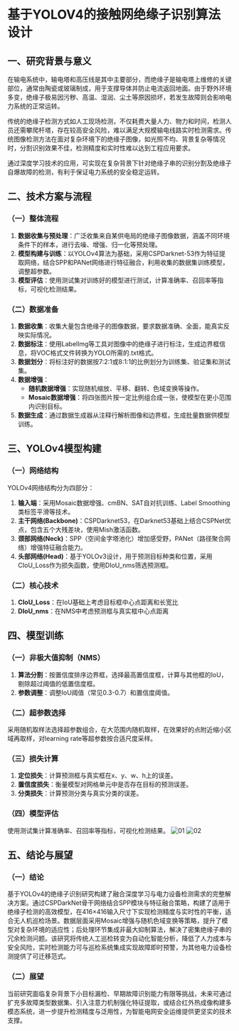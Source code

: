 # 基于YOLOV4的接触网绝缘子识别算法设计

## 一、研究背景与意义
在输电系统中，输电塔和高压线是其中主要部分，而绝缘子是输电塔上维修的关键部位，通常由陶瓷或玻璃制成，用于支撑导体并防止电流返回地面。由于野外环境多变，绝缘子极易因污秽、高温、湿润、尘土等原因损坏，若发生故障则会影响电力系统的正常运转。

传统的绝缘子检测方式如人工现场检测，不仅耗费大量人力、物力和时间，检测人员还需攀爬杆塔，存在较高安全风险，难以满足大规模输电线路实时检测需求。传统图像检测方法在面对复杂环境下的绝缘子图像，如光照不均、背景复杂等情况时，分割识别效果不佳，检测精度和实时性难以达到工程应用要求。

通过深度学习技术的应用，可实现在复杂背景下针对绝缘子串的识别分割及绝缘子自爆故障的检测，有利于保证电力系统的安全稳定运转。

## 二、技术方案与流程
### （一）整体流程
1. **数据收集与预处理**：广泛收集来自某供电局的绝缘子图像数据，涵盖不同环境条件下的样本，进行去噪、增强、归一化等预处理。
2. **模型构建与训练**：以YOLOv4算法为基础，采用CSPDarknet-53作为特征提取网络，结合SPP和PANet网络进行特征融合，利用收集的数据集训练模型，调整超参数。
3. **模型评估**：使用测试集对训练好的模型进行测试，计算准确率、召回率等指标，可视化检测结果。

### （二）数据准备
1. **数据收集**：收集大量包含绝缘子的图像数据，要求数据准确、全面，能真实反映实际情况。
2. **数据标注**：使用LabelImg等工具对图像中的绝缘子进行标注，生成边界框信息，将VOC格式文件转换为YOLO所需的.txt格式。
3. **数据划分**：将标注好的数据按7:2:1或8:1:1的比例划分为训练集、验证集和测试集。
4. **数据增强**：
    - **随机数据增强**：实现随机缩放、平移、翻转、色域变换等操作。
    - **Mosaic数据增强**：将四张图片按一定比例组合成一张，使模型在更小范围内识别目标。
5. **数据生成**：通过数据生成器从注释行解析图像和边界框，生成批量数据供模型训练。

## 三、YOLOv4模型构建
### （一）网络结构
YOLOv4网络结构分为四部分：
1. **输入端**：采用Mosaic数据增强、cmBN、SAT自对抗训练、Label Smoothing类标签平滑等技术。
2. **主干网络(Backbone)**：CSPDarknet53，在Darknet53基础上结合CSPNet优点，包含五个大残差块，使用Mish激活函数。
3. **颈部网络(Neck)**：SPP（空间金字塔池化）增加感受野，PANet（路径聚合网络）增强特征融合能力。
4. **头部网络(Head)**：基于YOLOv3设计，用于预测目标种类和位置，采用CIoU_Loss作为损失函数，使用DIoU_nms筛选预测框。

### （二）核心技术
1. **CIoU_Loss**：在IoU基础上考虑目标框中心点距离和长宽比
2. **DIoU_nms**：在NMS中考虑预测框与真实框中心点距离

## 四、模型训练
### （一）非极大值抑制（NMS）
1. **算法分割**：按置信度排序边界框，选择最高置信度框，计算与其他框的IoU，剔除超过阈值的低置信度框。
2. **参数调整**：调整IoU阈值（常见0.3-0.7）和置信度阈值。

### （二）超参数选择
采用随机取样法选择超参数组合，在大范围内随机取样，在效果好的点附近缩小区域再取样，对learning rate等超参数按合适尺度采样。

### （三）损失计算
1. **定位损失**：计算预测框与真实框在x、y、w、h上的误差。
2. **置信度损失**：衡量模型对网格单元中是否存在目标的预测误差。
3. **分类损失**：计算预测分类与真实分类的误差。

### （四）模型评估
使用测试集计算准确率、召回率等指标，可视化检测结果。
![01](https://github.com/user-attachments/assets/0a47c5b5-4378-4b3a-8a4f-4866a8d2d217)
![02](https://github.com/user-attachments/assets/89651f99-137c-48a3-9b54-ff09c72c44b9)

## 五、结论与展望
### （一）结论
基于YOLOv4的绝缘子识别研究构建了融合深度学习与电力设备检测需求的完整解决方案。通过CSPDarkNet骨干网络结合SPP模块与特征融合策略，构建了适用于绝缘子检测的高效模型，在416×416输入尺寸下实现检测精度与实时性的平衡，适合无人机巡检场景。数据层面采用Mosaic增强与随机色域变换等策略，提升了模型对复杂环境的适应性；后处理环节集成非最大抑制算法，解决了密集绝缘子串的冗余检测问题。该研究将传统人工巡检转变为自动化智能分析，降低了人力成本与安全风险，实时检测能力可与巡检系统集成实现故障即时预警，为其他电力设备检测提供了可迁移范式。

### （二）展望
当前研究面临复杂背景下小目标漏检、早期故障识别能力有限等挑战，未来可通过扩充多故障类型数据集、引入注意力机制强化特征提取，或结合红外热成像构建多模态系统，进一步提升检测精度与泛用性，为智能电网安全运维提供更坚实的技术支撑。
